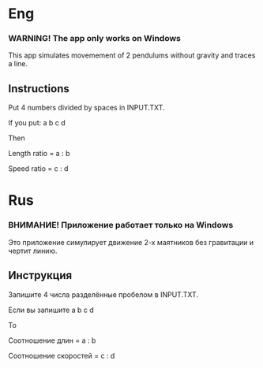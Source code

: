 # Eng

### WARNING! The app only works on Windows

This app simulates movemement of 2 pendulums without gravity and traces a line.

## Instructions

Put 4 numbers divided by spaces in INPUT.TXT.

If you put: a b c d

Then

Length ratio = a : b

Speed ratio = c : d

# Rus

### ВНИМАНИЕ! Приложение работает только на Windows

Это приложение симулирует движение 2-х маятников без гравитации и чертит линию.

## Инструкция

Запишите 4 числа разделённые пробелом в INPUT.TXT.

Если вы запишите a b c d

То

Соотношение длин = a : b

Соотношение скоростей = c : d
